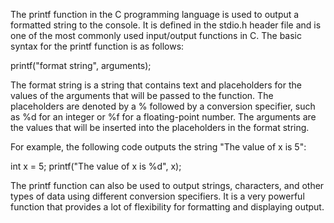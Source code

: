 The printf function in the C programming language
 is used to output a formatted string to the console. 
 It is defined in the stdio.h header file and is one of the most commonly 
 used input/output functions in C. The basic syntax for the printf function
 is as follows:

printf("format string", arguments);

The format string is a string that contains text and placeholders 
for the values of the arguments that will be passed to the function. 
The placeholders are denoted by a % followed by a conversion specifier, 
such as %d for an integer or %f for a floating-point number. 
The arguments are the values that will be inserted into the placeholders 
in the format string.

For example, the following code outputs the string "The value of x is 5":

int x = 5;
printf("The value of x is %d", x);

The printf function can also be used to output strings, characters,
and other types of data using different conversion specifiers. 
It is a very powerful function that provides a lot of flexibility for 
formatting and displaying output.